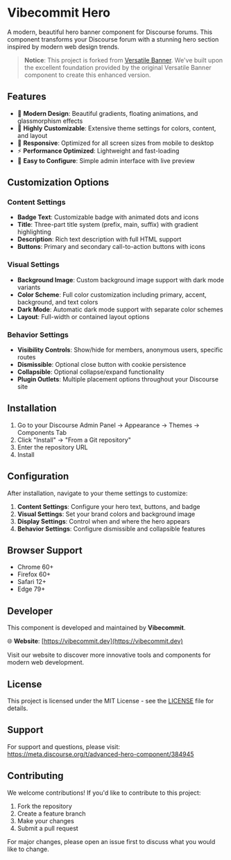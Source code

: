 # Vibecommit Hero

A modern, beautiful hero banner component for Discourse forums. This component transforms your Discourse forum with a stunning hero section inspired by modern web design trends.

> **Notice**: This project is forked from [Versatile Banner](https://meta.discourse.org/t/versatile-banner/109133/232). We've built upon the excellent foundation provided by the original Versatile Banner component to create this enhanced version.

## Features

- 🎨 **Modern Design**: Beautiful gradients, floating animations, and glassmorphism effects
- 🎯 **Highly Customizable**: Extensive theme settings for colors, content, and layout
- 📱 **Responsive**: Optimized for all screen sizes from mobile to desktop
- ⚡ **Performance Optimized**: Lightweight and fast-loading
- 🔧 **Easy to Configure**: Simple admin interface with live preview

## Customization Options

### Content Settings
- **Badge Text**: Customizable badge with animated dots and icons
- **Title**: Three-part title system (prefix, main, suffix) with gradient highlighting
- **Description**: Rich text description with full HTML support
- **Buttons**: Primary and secondary call-to-action buttons with icons

### Visual Settings
- **Background Image**: Custom background image support with dark mode variants
- **Color Scheme**: Full color customization including primary, accent, background, and text colors
- **Dark Mode**: Automatic dark mode support with separate color schemes
- **Layout**: Full-width or contained layout options

### Behavior Settings
- **Visibility Controls**: Show/hide for members, anonymous users, specific routes
- **Dismissible**: Optional close button with cookie persistence
- **Collapsible**: Optional collapse/expand functionality
- **Plugin Outlets**: Multiple placement options throughout your Discourse site

## Installation

1. Go to your Discourse Admin Panel → Appearance → Themes -> Components Tab
2. Click "Install" → "From a Git repository"
3. Enter the repository URL
4. Install

## Configuration

After installation, navigate to your theme settings to customize:

1. **Content Settings**: Configure your hero text, buttons, and badge
2. **Visual Settings**: Set your brand colors and background image
3. **Display Settings**: Control when and where the hero appears
4. **Behavior Settings**: Configure dismissible and collapsible features

## Browser Support

- Chrome 60+
- Firefox 60+
- Safari 12+
- Edge 79+

## Developer

This component is developed and maintained by **Vibecommit**.

🌐 **Website**: [https://vibecommit.dev](https://vibecommit.dev)

Visit our website to discover more innovative tools and components for modern web development.

## License

This project is licensed under the MIT License - see the [LICENSE](LICENSE) file for details.

## Support

For support and questions, please visit: https://meta.discourse.org/t/advanced-hero-component/384945

## Contributing

We welcome contributions! If you'd like to contribute to this project:

1. Fork the repository
2. Create a feature branch
3. Make your changes
4. Submit a pull request

For major changes, please open an issue first to discuss what you would like to change.
